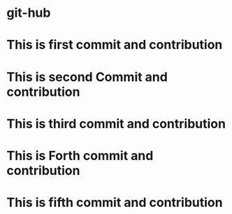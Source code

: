 # git-hub
# This is first commit and contribution
# This is second Commit and contribution
# This is third commit and contribution
# This is Forth commit and contribution
# This is fifth commit and contribution
